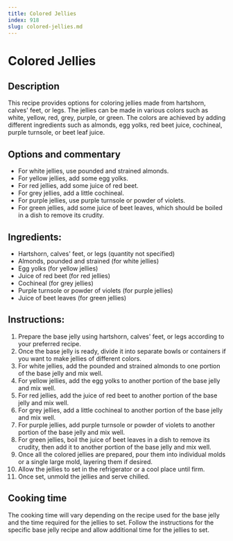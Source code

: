 ```yaml
---
title: Colored Jellies
index: 918
slug: colored-jellies.md
---
```


# Colored Jellies

## Description
This recipe provides options for coloring jellies made from hartshorn, calves' feet, or legs. The jellies can be made in various colors such as white, yellow, red, grey, purple, or green. The colors are achieved by adding different ingredients such as almonds, egg yolks, red beet juice, cochineal, purple turnsole, or beet leaf juice.

## Options and commentary
- For white jellies, use pounded and strained almonds.
- For yellow jellies, add some egg yolks.
- For red jellies, add some juice of red beet.
- For grey jellies, add a little cochineal.
- For purple jellies, use purple turnsole or powder of violets.
- For green jellies, add some juice of beet leaves, which should be boiled in a dish to remove its crudity.

## Ingredients:
- Hartshorn, calves' feet, or legs (quantity not specified)
- Almonds, pounded and strained (for white jellies)
- Egg yolks (for yellow jellies)
- Juice of red beet (for red jellies)
- Cochineal (for grey jellies)
- Purple turnsole or powder of violets (for purple jellies)
- Juice of beet leaves (for green jellies)

## Instructions:
1. Prepare the base jelly using hartshorn, calves' feet, or legs according to your preferred recipe.
2. Once the base jelly is ready, divide it into separate bowls or containers if you want to make jellies of different colors.
3. For white jellies, add the pounded and strained almonds to one portion of the base jelly and mix well.
4. For yellow jellies, add the egg yolks to another portion of the base jelly and mix well.
5. For red jellies, add the juice of red beet to another portion of the base jelly and mix well.
6. For grey jellies, add a little cochineal to another portion of the base jelly and mix well.
7. For purple jellies, add purple turnsole or powder of violets to another portion of the base jelly and mix well.
8. For green jellies, boil the juice of beet leaves in a dish to remove its crudity, then add it to another portion of the base jelly and mix well.
9. Once all the colored jellies are prepared, pour them into individual molds or a single large mold, layering them if desired.
10. Allow the jellies to set in the refrigerator or a cool place until firm.
11. Once set, unmold the jellies and serve chilled.

## Cooking time
The cooking time will vary depending on the recipe used for the base jelly and the time required for the jellies to set. Follow the instructions for the specific base jelly recipe and allow additional time for the jellies to set.